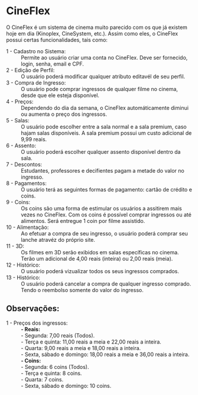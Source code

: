 # CineFlex

<p>
  O CineFlex é um sistema de cinema muito parecido com os que já existem hoje em dia (Kinoplex, CineSystem, etc.).
  Assim como eles, o CineFlex possui certas funcionalidades, tais como:
</p>

<dl>
  <dt> 1 - Cadastro no Sistema: </dt>
  <dd> 
    Permite ao usuário criar uma conta no CineFlex. Deve ser fornecido, login, senha, email e CPF.
  </dd>
  
  <dt> 2 - Edição de Perfil: </dt>
  <dd> 
    O usuário poderá modificar qualquer atributo editavél de seu perfil.
  </dd>
  
  <dt> 3 - Compra de Ingresso: </dt>
  <dd> 
    O usuário pode comprar ingressos de qualquer filme no cinema, desde que ele esteja disponível.
  </dd>
  
  <dt> 4 - Preços: </dt>
  <dd> 
    Dependendo do dia da semana, o CineFlex automáticamente diminui ou aumenta o preço dos ingressos.
  </dd>
  
  <dt> 5 - Salas: </dt>
  <dd> 
    O usuário pode escolher entre a sala normal e a sala premium, caso hajam salas disponíveis.
    A sala premium possui um custo adicional de 9,99 reais.
  </dd>
  
  <dt> 6 - Assento: </dt>
  <dd> 
    O usuário poderá escolher qualquer assento disponível dentro da sala.
  </dd>
  
  <dt> 7 - Descontos: </dt>
  <dd> 
    Estudantes, professores e decifientes pagam a metade do valor no ingresso.
  </dd>
  
  <dt> 8 - Pagamentos: </dt>
  <dd> 
    O usuário terá as seguintes formas de pagamento: cartão de crédito e coins.
  </dd>
  
  <dt> 9 - Coins: </dt>
  <dd> 
    Os coins são uma forma de estimular os usuários a assitirem mais vezes no CineFlex.
    Com os coins é possível comprar ingressos ou até alimentos.
    Será entregue 1 coin por filme assistido.
  </dd>
  
  <dt> 10 - Alimentação: </dt>
  <dd> 
    Ao efetuar a compra de seu ingresso, o usuário poderá comprar seu lanche atravéz do próprio site.
  </dd>
  
  <dt> 11 - 3D: </dt>
  <dd> 
    Os filmes em 3D serão exibidos em salas específicas no cinema.
    Terão um adicional de 4,00 reais (inteira) ou 2,00 reais (meia).
  </dd>
  
  <dt> 12 - Histórico: </dt>
  <dd> 
    O usuário poderá vizualizar todos os seus ingressos comprados.
  </dd>
  
  <dt> 13 - Histórico: </dt>
  <dd> 
    O usuário poderá cancelar a compra de qualquer ingresso comprado. Tendo o reembolso somente do valor do ingresso.
  </dd>
  
</dl>


## Observações:

<dl>
  
  <dt> 1 - Preços dos ingressos: </dt>
  <dd>
	<b>- Reais:</b> <br>
	  - Segunda: 7,00 reais (Todos). <br>
	  - Terça e quinta: 11,00 reais a meia e 22,00 reais a inteira. <br>
	  - Quarta: 9,00 reais a meia e 18,00 reais a inteira. <br>
	  - Sexta, sábado e domingo: 18,00 reais a meia e 36,00 reais a inteira. <br>
  </dd>
  <dd>
	<b>- Coins:</b> <br>
	  - Segunda: 6 coins (Todos). <br>
	  - Terça e quinta: 8 coins. <br>
	  - Quarta: 7 coins. <br>
	  - Sexta, sábado e domingo: 10 coins. <br>
  </dd>
 
</dl>
